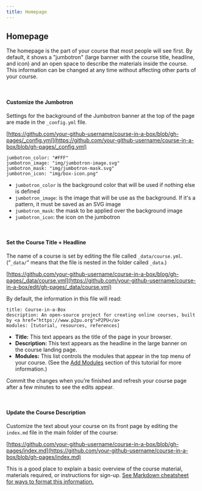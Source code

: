 ```yaml
---
title: Homepage
---
```


## Homepage

The homepage is the part of your course that most people will see first. By default, it shows a "jumbotron" (large banner with the course title, headline, and icon) and an open space to describe the materials inside the course. This information can be changed at any time without affecting other parts of your course. 

<br>

#### Customize the Jumbotron

Settings for the background of the Jumbotron banner at the top of the page are made in the `_config.yml` file.

[https://github.com/your-github-username/course-in-a-box/blob/gh-pages/_config.yml](https://github.com/your-github-username/course-in-a-box/blob/gh-pages/_config.yml)


```
jumbotron_color: "#FFF"
jumbotron_image: "img/jumbotron-image.svg"
jumbotron_mask: "img/jumbotron-mask.svg"
jumbotron_icon: "img/box-icon.png"
```

- `jumbotron_color` is the background color that will be used if nothing else is defined
- `jumbotron_image`: is the image that will be use as the background. If it's a pattern, it must be saved as an SVG image
- `jumbotron_mask`: the mask to be applied over the background image
- `jumbotron_icon`: the icon on the jumbotron

<br>

#### Set the Course Title + Headline

The name of a course is set by editing the file called `_data/course.yml`. (“`_data/`“ means that the file is nested in the folder called `_data`.)

[https://github.com/your-github-username/course-in-a-box/blog/gh-pages/_data/course.yml](https://github.com/your-github-username/course-in-a-box/edit/gh-pages/_data/course.yml)

By default, the information in this file will read: 

```
title: Course-in-a-Box
description: An open-source project for creating online courses, built by <a href="https://www.p2pu.org">P2PU</a>
modules: [tutorial, resources, references]
```

- **Title:** This text appears as the title of the page in your browser. 
- **Description:** This text appears as the headline in the large banner on the course landing page.
- **Modules:** This list controls the modules that appear in the top menu of your course. (See the [Add Modules](/modules/content/modules/) section of this tutorial for more information.)

Commit the changes when you’re finished and refresh your course page after a few minutes to see the edits appear.

<br>

#### Update the Course Description

Customize the text about your course on its front page by editing the `index.md` file in the main folder of the course: 

[https://github.com/your-github-username/course-in-a-box/blob/gh-pages/index.md](https://github.com/your-github-username/course-in-a-box/blob/gh-pages/index.md)

This is a good place to explain a basic overview of the course material, materials required, or instructions for sign-up. [See Markdown cheatsheet for ways to format this information.]()

